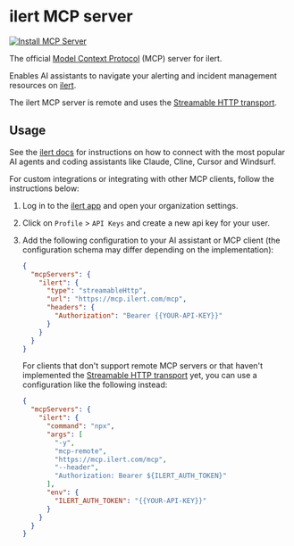# ilert MCP server

[![Install MCP Server](https://cursor.com/deeplink/mcp-install-light.svg)](https://cursor.com/en/install-mcp?name=ilert&config=eyJ0eXBlIjoic3RyZWFtYWJsZUh0dHAiLCJ1cmwiOiJodHRwczovL21jcC5pbGVydC5jb20vbWNwIiwiaGVhZGVycyI6eyJBdXRob3JpemF0aW9uIjoiQmVhcmVyIHtZT1VSLUlMRVJULUFQSS1LRVktSEVSRX0ifX0%3D)

The official [Model Context Protocol](https://modelcontextprotocol.io/introduction) (MCP) server for ilert.

Enables AI assistants to navigate your alerting and incident management resources on [ilert](https://www.ilert.com/).

The ilert MCP server is remote and uses the [Streamable HTTP transport](https://modelcontextprotocol.io/specification/2025-03-26/basic/transports#streamable-http).

## Usage

See the [ilert docs](https://www.docs.ilert.com/developer-docs/mcp) for instructions on how to connect with the most popular AI agents and coding assistants like Claude, Cline, Cursor and Windsurf.

For custom integrations or integrating with other MCP clients, follow the instructions below:

1. Log in to the [ilert app](https://app.ilert.com) and open your organization settings.

2. Click on `Profile` > `API Keys` and create a new api key for your user.

3. Add the following configuration to your AI assistant or MCP client (the configuration schema may differ depending on the implementation):
   ```json
   {
     "mcpServers": {
       "ilert": {
         "type": "streamableHttp",
         "url": "https://mcp.ilert.com/mcp",
         "headers": {
           "Authorization": "Bearer {{YOUR-API-KEY}}"
         }
       }
     }
   }
   ```
   For clients that don't support remote MCP servers or that haven't implemented the [Streamable HTTP transport](https://modelcontextprotocol.io/specification/2025-03-26/basic/transports#streamable-http) yet, you can use a configuration like the following instead:
   ```json
   {
     "mcpServers": {
       "ilert": {
         "command": "npx",
         "args": [
           "-y",
           "mcp-remote",
           "https://mcp.ilert.com/mcp",
           "--header",
           "Authorization: Bearer ${ILERT_AUTH_TOKEN}"
         ],
         "env": {
           "ILERT_AUTH_TOKEN": "{{YOUR-API-KEY}}"
         }
       }
     }
   }
   ```
